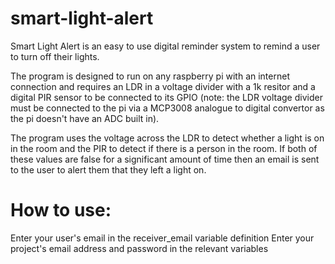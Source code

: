 # smart-light-alert
Smart Light Alert is an easy to use digital reminder system to remind a user to turn off their lights. 

The program is designed to run on any raspberry pi with an internet connection and requires an LDR in a voltage divider with a 1k resitor and a digital PIR sensor to be connected to its GPIO (note: the LDR voltage divider must be connected to the pi via a MCP3008 analogue to digital convertor as the pi doesn't have an ADC built in).

The program uses the voltage across the LDR to detect whether a light is on in the room and the PIR to detect if there is a person in the room. If both of these values are false for a significant amount of time then an email is sent to the user to alert them that they left a light on.


# How to use:
Enter your user's email in the receiver_email variable definition
Enter your project's email address and password in the relevant variables 
